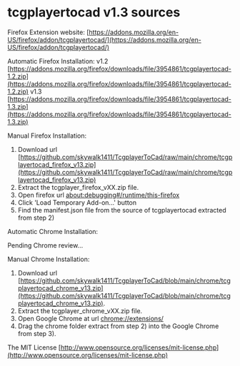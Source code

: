 # tcgplayertocad v1.3 sources

Firefox Extension website:
[https://addons.mozilla.org/en-US/firefox/addon/tcgplayertocad/](https://addons.mozilla.org/en-US/firefox/addon/tcgplayertocad/)

Automatic Firefox Installation:
v1.2 [https://addons.mozilla.org/firefox/downloads/file/3954861/tcgplayertocad-1.2.zip](https://addons.mozilla.org/firefox/downloads/file/3954861/tcgplayertocad-1.2.zip)
v1.3 [https://addons.mozilla.org/firefox/downloads/file/3954861/tcgplayertocad-1.3.zip](https://addons.mozilla.org/firefox/downloads/file/3954861/tcgplayertocad-1.3.zip)

Manual Firefox Installation:

1) Download url [https://github.com/skywalk1411/TcgplayerToCad/raw/main/chrome/tcgplayertocad_firefox_v13.zip](https://github.com/skywalk1411/TcgplayerToCad/raw/main/chrome/tcgplayertocad_firefox_v13.zip)
2) Extract the tcgplayer_firefox_vXX.zip file.
3) Open firefox url [about:debugging#/runtime/this-firefox](about:debugging#/runtime/this-firefox)
4) Click 'Load Temporary Add-on...' button
5) Find the manifest.json file from the source of tcgplayertocad extracted from step 2)

Automatic Chrome Installation:

Pending Chrome review...

Manual Chrome Installation:
1) Download url [https://github.com/skywalk1411/TcgplayerToCad/blob/main/chrome/tcgplayertocad_chrome_v13.zip](https://github.com/skywalk1411/TcgplayerToCad/blob/main/chrome/tcgplayertocad_chrome_v13.zip).
2) Extract the tcgplayer_chrome_vXX.zip file.
3) Open Google Chrome at url [chrome://extensions/](chrome://extensions/)
4) Drag the chrome folder extract from step 2) into the Google Chrome from step 3).

The MIT License [http://www.opensource.org/licenses/mit-license.php](http://www.opensource.org/licenses/mit-license.php)
